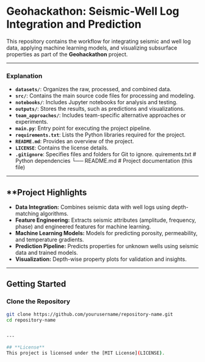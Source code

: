 # **Geohackathon: Seismic-Well Log Integration and Prediction**

This repository contains the workflow for integrating seismic and well log data, applying machine learning models, and visualizing subsurface properties as part of the **Geohackathon** project.

---


### **Explanation**
- **`datasets/`**: Organizes the raw, processed, and combined data.
- **`src/`**: Contains the main source code files for processing and modeling.
- **`notebooks/`**: Includes Jupyter notebooks for analysis and testing.
- **`outputs/`**: Stores the results, such as predictions and visualizations.
- **`team_approaches/`**: Includes team-specific alternative approaches or experiments.
- **`main.py`**: Entry point for executing the project pipeline.
- **`requirements.txt`**: Lists the Python libraries required for the project.
- **`README.md`**: Provides an overview of the project.
- **`LICENSE`**: Contains the license details.
- **`.gitignore`**: Specifies files and folders for Git to ignore.
quirements.txt # Python dependencies └── README.md # Project documentation (this file)

---

## **Project Highlights
- **Data Integration:** Combines seismic data with well logs using depth-matching algorithms.
- **Feature Engineering:** Extracts seismic attributes (amplitude, frequency, phase) and engineered features for machine learning.
- **Machine Learning Models:** Models for predicting porosity, permeability, and temperature gradients.
- **Prediction Pipeline:** Predicts properties for unknown wells using seismic data and trained models.
- **Visualization:** Depth-wise property plots for validation and insights.

---

## **Getting Started**

### Clone the Repository
```bash
git clone https://github.com/yourusername/repository-name.git
cd repository-name


---

## **License**
This project is licensed under the [MIT License](LICENSE).

